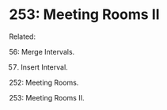 # 253: Meeting Rooms II

Related:

56: Merge Intervals.

57. Insert Interval.

252: Meeting Rooms.

253: Meeting Rooms II.
